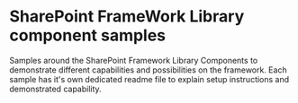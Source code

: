 # SharePoint FrameWork Library component samples

Samples around the SharePoint Framework Library Components to demonstrate different capabilities and possibilities on the framework. Each sample has it's own dedicated readme file to explain setup instructions and demonstrated capability.